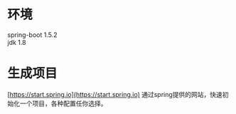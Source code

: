 
# 环境
spring-boot 1.5.2  
jdk 1.8

# 生成项目
[https://start.spring.io](https://start.spring.io) 通过spring提供的网站，快速初始化一个项目，各种配置任你选择。

